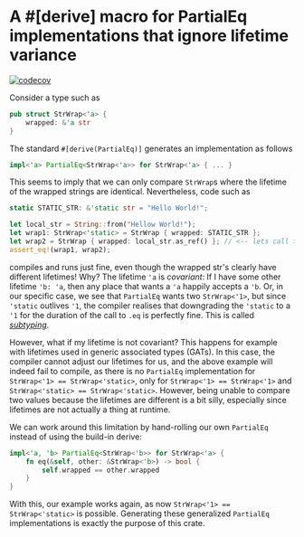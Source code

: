 # A #[derive] macro for PartialEq implementations that ignore lifetime variance

[![codecov](https://codecov.io/gh/stadust/variant-partial-eq/branch/main/graph/badge.svg?token=RCZUJ3YVD2)](https://codecov.io/gh/stadust/variant-partial-eq)

Consider a type such as 

```rust
pub struct StrWrap<'a> {
    wrapped: &'a str
}
```

The standard `#[derive(PartialEq)]` generates an implementation as follows

```rust
impl<'a> PartialEq<StrWrap<'a>> for StrWrap<'a> { ... }
```

This seems to imply that we can only compare `StrWrap`s where the lifetime of the wrapped strings are identical. Nevertheless, code such as

```rust
static STATIC_STR: &'static str = "Hello World!";

let local_str = String::from("Hellow World!");
let wrap1: StrWrap<'static> = StrWrap { wrapped: STATIC_STR };
let wrap2 = StrWrap { wrapped: local_str.as_ref() }; // <-- lets call the anonymous lifetime here '1
assert_eq!(wrap1, wrap2);
```

compiles and runs just fine, even though the wrapped str's clearly have different lifetimes! Why? The lifetime `'a` is *covariant*: If I have some other lifetime `'b: 'a`, then any place that wants a `'a` happily accepts a `'b`. Or, in our specific case, we see that `PartialEq` wants two `StrWrap<'1>`, but since `'static` outlives `'1`, the compiler realises that downgrading the `'static` to a `'1` for the duration of the call to `.eq` is perfectly fine. This is called [*subtyping*](https://doc.rust-lang.org/nomicon/subtyping.html).

However, what if my lifetime is not covariant? This happens for example with lifetimes used in generic associated types (GATs). In this case, the compiler cannot adjust our lifetimes for us, and the above example will indeed fail to compile, as there is no `PartialEq` implementation for `StrWrap<'1> == StrWrap<'static>`, only for `StrWrap<'1> == StrWrap<'1>` and `StrWrap<'static> == StrWrap<'static>`. However, being unable to compare two values because the lifetimes are different is a bit silly, especially since lifetimes are not actually a thing at runtime. 

We can work around this limitation by hand-rolling our own `PartialEq` instead of using the build-in derive:

```rust
impl<'a, 'b> PartialEq<StrWrap<'b>> for StrWrap<'a> {
    fn eq(&self, other: &StrWrap<'b>) -> bool {
        self.wrapped == other.wrapped
    }
}
```

With this, our example works again, as now `StrWrap<'1> == StrWrap<'static>` is possible. Generating these generalized `PartialEq` implementations is exactly the purpose of this crate. 
